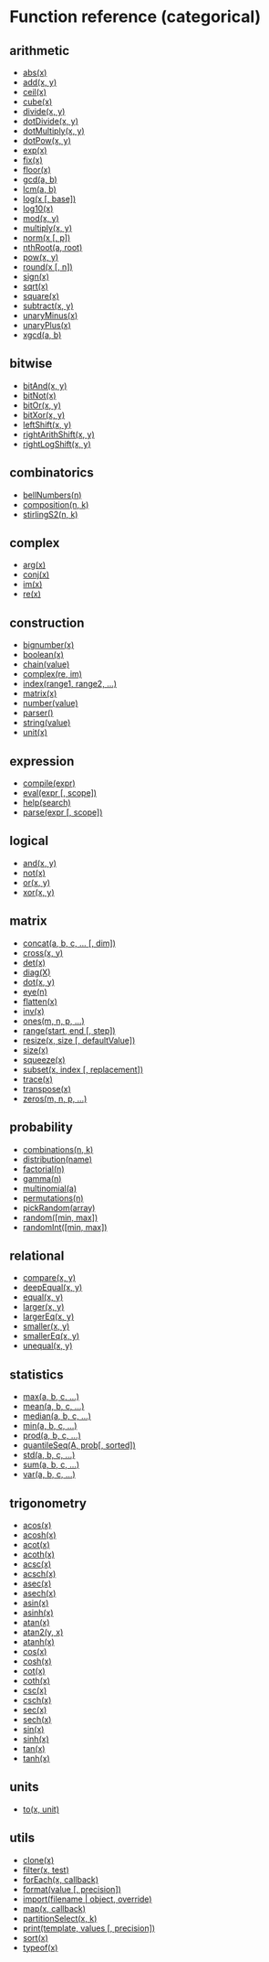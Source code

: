 # Function reference (categorical)

## arithmetic

- [abs(x)](abs.md)
- [add(x, y)](add.md)
- [ceil(x)](ceil.md)
- [cube(x)](cube.md)
- [divide(x, y)](divide.md)
- [dotDivide(x, y)](dotDivide.md)
- [dotMultiply(x, y)](dotMultiply.md)
- [dotPow(x, y)](dotPow.md)
- [exp(x)](exp.md)
- [fix(x)](fix.md)
- [floor(x)](floor.md)
- [gcd(a, b)](gcd.md)
- [lcm(a, b)](lcm.md)
- [log(x [, base])](log.md)
- [log10(x)](log10.md)
- [mod(x, y)](mod.md)
- [multiply(x, y)](multiply.md)
- [norm(x [, p])](norm.md)
- [nthRoot(a, root)](nthRoot.md)
- [pow(x, y)](pow.md)
- [round(x [, n])](round.md)
- [sign(x)](sign.md)
- [sqrt(x)](sqrt.md)
- [square(x)](square.md)
- [subtract(x, y)](subtract.md)
- [unaryMinus(x)](unaryMinus.md)
- [unaryPlus(x)](unaryPlus.md)
- [xgcd(a, b)](xgcd.md)

## bitwise

- [bitAnd(x, y)](bitAnd.md)
- [bitNot(x)](bitNot.md)
- [bitOr(x, y)](bitOr.md)
- [bitXor(x, y)](bitXor.md)
- [leftShift(x, y)](leftShift.md)
- [rightArithShift(x, y)](rightArithShift.md)
- [rightLogShift(x, y)](rightLogShift.md)

## combinatorics

- [bellNumbers(n)](bellNumbers.md)
- [composition(n, k)](composition.md)
- [stirlingS2(n, k)](stirlingS2.md)

## complex

- [arg(x)](arg.md)
- [conj(x)](conj.md)
- [im(x)](im.md)
- [re(x)](re.md)

## construction

- [bignumber(x)](bignumber.md)
- [boolean(x)](boolean.md)
- [chain(value)](chain.md)
- [complex(re, im)](complex.md)
- [index(range1, range2, ...)](index.md)
- [matrix(x)](matrix.md)
- [number(value)](number.md)
- [parser()](parser.md)
- [string(value)](string.md)
- [unit(x)](unit.md)

## expression

- [compile(expr)](compile.md)
- [eval(expr [, scope])](eval.md)
- [help(search)](help.md)
- [parse(expr [, scope])](parse.md)

## logical

- [and(x, y)](and.md)
- [not(x)](not.md)
- [or(x, y)](or.md)
- [xor(x, y)](xor.md)

## matrix

- [concat(a, b, c, ... [, dim])](concat.md)
- [cross(x, y)](cross.md)
- [det(x)](det.md)
- [diag(X)](diag.md)
- [dot(x, y)](dot.md)
- [eye(n)](eye.md)
- [flatten(x)](flatten.md)
- [inv(x)](inv.md)
- [ones(m, n, p, ...)](ones.md)
- [range(start, end [, step])](range.md)
- [resize(x, size [, defaultValue])](resize.md)
- [size(x)](size.md)
- [squeeze(x)](squeeze.md)
- [subset(x, index [, replacement])](subset.md)
- [trace(x)](trace.md)
- [transpose(x)](transpose.md)
- [zeros(m, n, p, ...)](zeros.md)

## probability

- [combinations(n, k)](combinations.md)
- [distribution(name)](distribution.md)
- [factorial(n)](factorial.md)
- [gamma(n)](gamma.md)
- [multinomial(a)](multinomial.md)
- [permutations(n)](permutations.md)
- [pickRandom(array)](pickRandom.md)
- [random([min, max])](random.md)
- [randomInt([min, max])](randomInt.md)

## relational

- [compare(x, y)](compare.md)
- [deepEqual(x, y)](deepEqual.md)
- [equal(x, y)](equal.md)
- [larger(x, y)](larger.md)
- [largerEq(x, y)](largerEq.md)
- [smaller(x, y)](smaller.md)
- [smallerEq(x, y)](smallerEq.md)
- [unequal(x, y)](unequal.md)

## statistics

- [max(a, b, c, ...)](max.md)
- [mean(a, b, c, ...)](mean.md)
- [median(a, b, c, ...)](median.md)
- [min(a, b, c, ...)](min.md)
- [prod(a, b, c, ...)](prod.md)
- [quantileSeq(A, prob[, sorted])](quantileSeq.md)
- [std(a, b, c, ...)](std.md)
- [sum(a, b, c, ...)](sum.md)
- [var(a, b, c, ...)](var.md)

## trigonometry

- [acos(x)](acos.md)
- [acosh(x)](acosh.md)
- [acot(x)](acot.md)
- [acoth(x)](acoth.md)
- [acsc(x)](acsc.md)
- [acsch(x)](acsch.md)
- [asec(x)](asec.md)
- [asech(x)](asech.md)
- [asin(x)](asin.md)
- [asinh(x)](asinh.md)
- [atan(x)](atan.md)
- [atan2(y, x)](atan2.md)
- [atanh(x)](atanh.md)
- [cos(x)](cos.md)
- [cosh(x)](cosh.md)
- [cot(x)](cot.md)
- [coth(x)](coth.md)
- [csc(x)](csc.md)
- [csch(x)](csch.md)
- [sec(x)](sec.md)
- [sech(x)](sech.md)
- [sin(x)](sin.md)
- [sinh(x)](sinh.md)
- [tan(x)](tan.md)
- [tanh(x)](tanh.md)

## units

- [to(x, unit)](to.md)

## utils

- [clone(x)](clone.md)
- [filter(x, test)](filter.md)
- [forEach(x, callback)](forEach.md)
- [format(value [, precision])](format.md)
- [import(filename | object, override)](import.md)
- [map(x, callback)](map.md)
- [partitionSelect(x, k)](partitionSelect.md)
- [print(template, values [, precision])](print.md)
- [sort(x)](sort.md)
- [typeof(x)](typeof.md)
